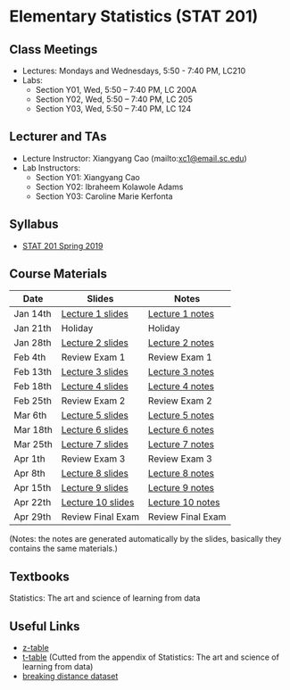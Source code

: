 
Elementary Statistics (STAT 201)
==========================

Class Meetings
------
* Lectures: Mondays and Wednesdays, 5:50 - 7:40 PM, LC210
* Labs: 
  - Section Y01, Wed, 5:50 – 7:40 PM, LC 200A
  - Section Y02, Wed, 5:50 – 7:40 PM, LC 205
  - Section Y03, Wed, 5:50 – 7:40 PM, LC 124


Lecturer and TAs
------
* Lecture Instructor: Xiangyang Cao (mailto:xc1@email.sc.edu)
* Lab Instructors:
  - Section Y01: Xiangyang Cao
  - Section Y02: Ibraheem Kolawole Adams
  - Section Y03: Caroline Marie Kerfonta

Syllabus
------
* [STAT 201 Spring 2019](./Syllabus_Spring_2019.pdf)



Course Materials
------

| Date | Slides | Notes |
| ------------ | ------------- | -------------- |
| Jan 14th | [Lecture 1 slides](./Chapter_1_2.slides.html) | [Lecture 1 notes](./Chapter_1_2.html) |
| Jan 21th | Holiday | Holiday |
| Jan 28th | [Lecture 2 slides](./Chapter_3.slides.html) | [Lecture 2 notes](./Chapter_3.html) |
| Feb 4th | Review Exam 1 | Review Exam 1 |
| Feb 13th | [Lecture 3 slides](./Chapter_5.slides.html) | [Lecture 3 notes](./Chapter_5.html) |
| Feb 18th | [Lecture 4 slides](./Chapter_6.slides.html) | [Lecture 4 notes](./Chapter_6.html) |
| Feb 25th | Review Exam 2 | Review Exam 2 |
| Mar 6th | [Lecture 5 slides](./Chapter_7.slides.html) | [Lecture 5 notes](./Chapter_7.html) |
| Mar 18th | [Lecture 6 slides](./Chapter_8&9.slides.html) | [Lecture 6 notes](./Chapter_8&9.html) |
| Mar 25th | [Lecture 7 slides](./Chapter_8&9.slides.html) | [Lecture 7 notes](./Chapter_8&9.html) |
| Apr 1th | Review Exam 3 | Review Exam 3 |
| Apr 8th | [Lecture 8 slides](./Chapter_8&9.slides.html) | [Lecture 8 notes](./Chapter_8&9.html) |
| Apr 15th | [Lecture 9 slides](./Chapter_10.slides.html) | [Lecture 9 notes](./Chapter_10.html) |
| Apr 22th | [Lecture 10 slides](./Chapter_10.slides.html) | [Lecture 10 notes](./Chapter_10.html) |
| Apr 29th | Review Final Exam  | Review Final Exam |


(Notes: the notes are generated automatically by the slides, basically they contains the same materials.)

Textbooks
------

Statistics: The art and science of learning from data

Useful Links
------
* [z-table](http://users.stat.ufl.edu/~athienit/Tables/Ztable.pdf)
* [t-table](./t-table.pdf)  (Cutted from the appendix of Statistics: The art and science of learning from data)
* [breaking distance dataset](./breaking_distance_data.txt)

